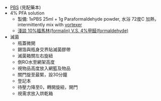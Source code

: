 * [PBS](https://zh.wikipedia.org/wiki/%E7%A3%B7%E9%85%B8%E7%9B%90%E7%BC%93%E5%86%B2%E7%94%9F%E7%90%86%E7%9B%90%E6%B0%B4) (見配藥本)
* 4% PFA solution
  * 製備: 1xPBS 25ml + 1g Paraformaldehyde powder, 水浴 72度C 加熱，intermittently mix with [vortexer](https://en.wikipedia.org/wiki/Vortex_mixer)
  * [淺談 10%福馬林(formalin) V.S. 4%甲醛(formaldehyde)](http://www.merck-lifescience.com.tw/technology/%E3%80%90microscopy%E3%80%91%E6%B7%BA%E8%AB%87-10%E7%A6%8F%E9%A6%AC%E6%9E%97formalin-v-s-4%E7%94%B2%E9%86%9Bformaldehyde/)
* 滅菌
  * 瓶蓋微開
  * 錫箔與瓶身交界貼滅菌膠帶
  * 滅菌箱關左右旋紐
  * 倒RO水至網架高度
  * 視物品高度放入網籃及物品
  * 關門旋至最緊，設30分鐘
  * 登記本
  * 待壓力降至0，轉開旋紐，開門
  * 視需求放入烘乾箱
